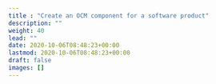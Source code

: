 ```yaml
---
title : "Create an OCM component for a software product"
description: ""
weight: 40
lead: ""
date: 2020-10-06T08:48:23+00:00
lastmod: 2020-10-06T08:48:23+00:00
draft: false
images: []
---
```


